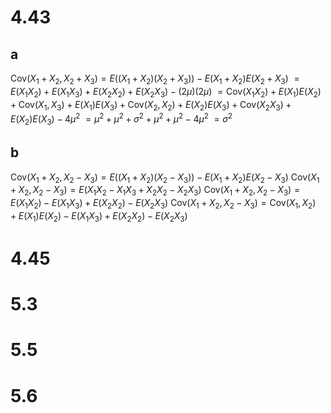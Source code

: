 # 4.43

## a

$\text{Cov}(X_1+X_2,X_2+X_3)=E((X_1+X_2)(X_2+X_3))-E(X_1+X_2)E(X_2+X_3)$
$=E(X_1X_2)+E(X_1X_3)+E(X_2X_2)+E(X_2X_3)-(2\mu)(2\mu)$
$=\text{Cov}(X_1X_2)+E(X_1)E(X_2)+\text{Cov}(X_1,X_3)+E(X_1)E(X_3)+\text{Cov}(X_2,X_2)+E(X_2)E(X_3)+\text{Cov}(X_2X_3)+E(X_2)E(X_3)-4\mu^2$
$=\mu^2+\mu^2+\sigma^2+\mu^2+\mu^2-4\mu^2$
$=\sigma^2$

## b

$\text{Cov}(X_1+X_2,X_2-X_3)=E((X_1+X_2)(X_2-X_3))-E(X_1+X_2)E(X_2-X_3)$
$\text{Cov}(X_1+X_2,X_2-X_3)=E(X_1X_2-X_1X_3+X_2X_2-X_2X_3)$
$\text{Cov}(X_1+X_2,X_2-X_3)=E(X_1X_2)-E(X_1X_3)+E(X_2X_2)-E(X_2X_3)$
$\text{Cov}(X_1+X_2,X_2-X_3)=\text{Cov}(X_1,X_2)+E(X_1)E(X_2)-E(X_1X_3)+E(X_2X_2)-E(X_2X_3)$


# 4.45

# 5.3

# 5.5

# 5.6
